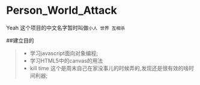 # Person_World_Attack
Yeah
这个项目的中文名字暂时叫做`小人 世界 互相杀`

##建立目的
> * 学习javascript面向对象编程;
> * 学习HTML5中的canvas的用法
> * kill time 这个是周末自己在家没事儿的时候弄的,发现还是很有效的啥时间利器;
